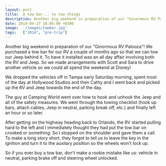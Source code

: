 ```yaml
---
layout: post
title:  A tow bar... to tow things
description: Another big weekend in preparation of our "Ginormous RV Palooza"! We purcha...
date: 2014-04-27 16:05:00 +0300
image:  '/images/towbar.jpg'
tags:   ["2014", "pre-trip"]
---
```

<p>Another big weekend in preparation of our &quot;Ginormous RV Palooza&quot;! We purchased a tow bar for our RV a couple of months ago so that we can tow our Jeep behind it. To have it installed was an all day affair involving both the RV and Jeep. So we made arrangements with Scott and Sara to drive another vehicle so we could all spend the weekend at Disney!</p>
<p>We dropped the vehicles off in Tampa early Saturday morning, spent most of the day at Hollywood Studios and then Cathy and I went back and picked up the RV and Jeep towards the end of the day.</p>
<p>The guy at Camping World went over how to hook and unhook the Jeep and all of the safety measures. We went through the towing checklist (hook up bars, attach cables, Jeep in neutral, parking break off, etc.) and finally left an hour or so later.</p>
<p>After getting on the highway heading back to Orlando, the RV started pulling hard to the left and I immediately thought they had put the tow bar on crooked or something. So I stopped on the shoulder and gave them a call. To make a long story short, they forgot to tell us to leave the key in the ignition and turn it to the auxilary position so the wheels won't lock up.</p>
<p>So if you ever buy a tow bar, don't make a rookie mistake like us: vehicle in neutral, parking brake off and steering wheel unlocked.</p>

